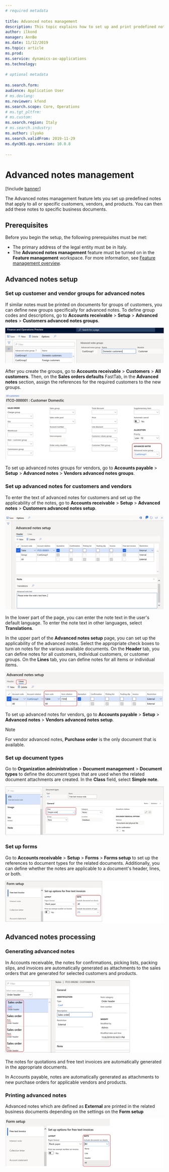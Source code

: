 ```yaml
---
# required metadata

title: Advanced notes management
description: This topic explains how to set up and print predefined notes for customers, vendors, and products.
author: ilkond
manager: AnnBe
ms.date: 11/12/2019
ms.topic: article
ms.prod: 
ms.service: dynamics-ax-applications
ms.technology: 

# optional metadata

ms.search.form: 
audience: Application User
# ms.devlang: 
ms.reviewer: kfend
ms.search.scope: Core, Operations
# ms.tgt_pltfrm: 
# ms.custom: 
ms.search.region: Italy
# ms.search.industry: 
ms.author: ilyako
ms.search.validFrom: 2019-11-29
ms.dyn365.ops.version: 10.0.8

---
```


# Advanced notes management

[!include [banner](../includes/banner.md)]

The Advanced notes management feature lets you set up predefined notes that apply to all or specific customers, vendors, and products. You can then add these notes to specific business documents.

## Prerequisites

Before you begin the setup, the following prerequisites must be met:

- The primary address of the legal entity must be in Italy.
- The **Advanced notes management** feature must be turned on in the **Feature management** workspace. For more information, see [Feature management overview](../../fin-and-ops/get-started/feature-management/feature-management-overview.md).

## Advanced notes setup

### Set up customer and vendor groups for advanced notes

If similar notes must be printed on documents for groups of customers, you can define new groups specifically for advanced notes. To define group codes and descriptions, go to **Accounts receivable** \> **Setup** \> **Advanced notes** \> **Customers advanced notes groups**.

![Setup of customer advanced notes groups](media/emea-ita-exil-notes-groups.jpg)

After you create the groups, go to **Accounts receivable** \> **Customers** \> **All customers**. Then, on the **Sales orders defaults** FastTab, in the **Advanced notes** section, assign the references for the required customers to the new groups.

![Customers group assignment](media/emea-ita-exil-notes-cust-groups.jpg)

To set up advanced notes groups for vendors, go to **Accounts payable** \> **Setup** \> **Advanced notes** \> **Vendors advanced notes groups**.

### Set up advanced notes for customers and vendors

To enter the text of advanced notes for customers and set up the applicability of the notes, go to **Accounts receivable** \> **Setup** \> **Advanced notes** \> **Customers advanced notes setup**.

![Setup of customer advanced notes](media/emea-ita-exil-notes-setup.jpg)

In the lower part of the page, you can enter the note text in the user's default language. To enter the note text in other languages, select **Translations**.

In the upper part of the **Advanced notes setup** page, you can set up the applicability of the advanced notes. Select the appropriate check boxes to turn on notes for the various available documents. On the **Header** tab, you can define notes for all customers, individual customers, or customer groups. On the **Lines** tab, you can define notes for all items or individual items.

![Setup of customer advanced note lines](media/emea-ita-exil-notes-setup-item.jpg)

To set up advanced notes for vendors, go to **Accounts payable** \> **Setup** \> **Advanced notes** \> **Vendors advanced notes setup**.

> [!NOTE]
> For vendor advanced notes, **Purchase order** is the only document that is available.

### Set up document types

Go to **Organization administration** \> **Document management** \> **Document types** to define the document types that are used when the related document attachments are created. In the **Class** field, select **Simple note**.

![Setup of document types](media/emea-ita-exil-notes-document-type.jpg)

### Set up forms

Go to **Accounts receivable** \> **Setup** \> **Forms** \> **Forms setup** to set up the references to document types for the related documents. Additionally, you can define whether the notes are applicable to a document's header, lines, or both.

![Setup of forms](media/emea-ita-exil-notes-setup-forms.jpg)

## Advanced notes processing

### Generating advanced notes

In Accounts receivable, the notes for confirmations, picking lists, packing slips, and invoices are automatically generated as attachments to the sales orders that are generated for selected customers and products.

![Sales order notes](media/emea-ita-exil-notes-order.jpg)

The notes for quotations and free text invoices are automatically generated in the appropriate documents.

In Accounts payable, notes are automatically generated as attachments to new purchase orders for applicable vendors and products.

### Printing advanced notes

Advanced notes which are defined as **External** are printed in the related business documents depending on the settings on the **Form setup**

![Setup for printing advanced notes](media/emea-ita-exil-notes-printing.jpg)
